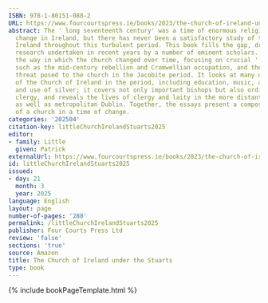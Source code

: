 ```yaml
---
ISBN: 978-1-80151-088-2
URL: https://www.fourcourtspress.ie/books/2023/the-church-of-ireland-under-the-stuarts
abstract: The ' long seventeenth century' was a time of enormous religious and political
  change in Ireland, but there has never been a satisfactory study of the Church of
  Ireland throughout this turbulent period. This book fills the gap, drawing on rich
  research undertaken in recent years by a number of eminent scholars. It considers
  the way in which the church changed over time, focusing on crucial ' hinge' events
  such as the mid-century rebellion and Cromwellian occupation, and the existential
  threat posed to the church in the Jacobite period. It looks at many different facets
  of the Church of Ireland in the period, including education, music, and the acquisition
  and use of silver; it covers not only important bishops but also ordinary parish
  clergy, and reveals the lives of clergy and laity in the more distant provinces
  as well as metropolitan Dublin. Together, the essays present a composite picture
  of a church in a time of change.
categories: '202504'
citation-key: littleChurchIrelandStuarts2025
editor:
- family: Little
  given: Patrick
externalUrl: https://www.fourcourtspress.ie/books/2023/the-church-of-ireland-under-the-stuarts
id: littleChurchIrelandStuarts2025
issued:
- day: 21
  month: 3
  year: 2025
language: English
layout: page
number-of-pages: '288'
permalink: /littleChurchIrelandStuarts2025
publisher: Four Courts Press Ltd
review: 'false'
sections: 'true'
source: Amazon
title: The Church of Ireland under the Stuarts
type: book
---
```

{% include bookPageTemplate.html %}